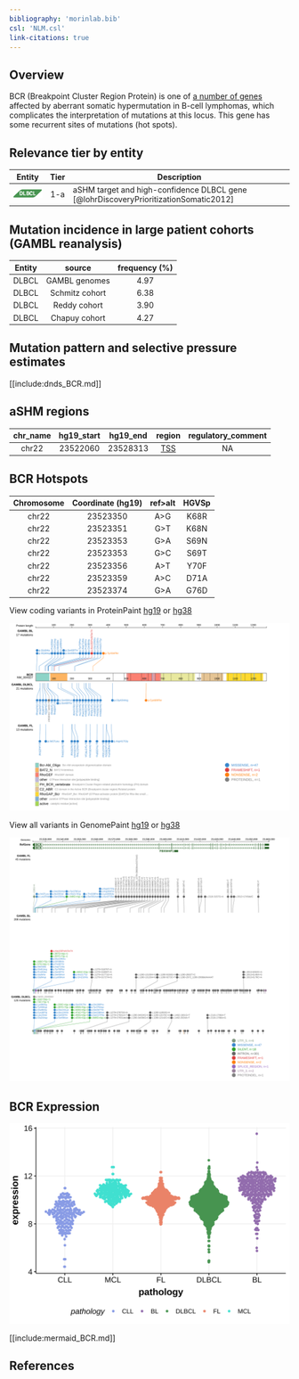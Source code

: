 ```yaml
---
bibliography: 'morinlab.bib'
csl: 'NLM.csl'
link-citations: true
---
```


## Overview

BCR (Breakpoint Cluster Region Protein) is one of [a number of genes](https://github.com/morinlab/LLMPP/wiki/ashm) affected by aberrant somatic hypermutation in B-cell lymphomas, which complicates the interpretation of mutations at this locus. This gene has some recurrent sites of mutations (hot spots). 




## Relevance tier by entity

|Entity|Tier|Description                           |
|:------:|:----:|--------------------------------------|
|![DLBCL](images/icons/DLBCL_tier1.png) |1-a | aSHM target and high-confidence DLBCL gene            [@lohrDiscoveryPrioritizationSomatic2012]|

## Mutation incidence in large patient cohorts (GAMBL reanalysis)

|Entity|source               |frequency (%)|
|:------:|:---------------------:|:-------------:|
|DLBCL |GAMBL genomes        | 4.97        |
|DLBCL |Schmitz cohort       | 6.38        |
|DLBCL |Reddy cohort         | 3.90        |
|DLBCL |Chapuy cohort        | 4.27        |

## Mutation pattern and selective pressure estimates

[[include:dnds_BCR.md]]

## aSHM regions

|chr_name|hg19_start|hg19_end|region                                                                                    |regulatory_comment|
|:--------:|:----------:|:--------:|:------------------------------------------------------------------------------------------:|:------------------:|
|chr22   |23522060  |23528313|[TSS](https://genome.ucsc.edu/s/rdmorin/GAMBL%20hg19?position=chr22%3A23522060%2D23528313)|NA                |



## BCR Hotspots

| Chromosome |Coordinate (hg19) | ref>alt | HGVSp | 
 | :---:| :---: | :--: | :---: |
| chr22 | 23523350 | A>G | K68R |
| chr22 | 23523351 | G>T | K68N |
| chr22 | 23523353 | G>A | S69N |
| chr22 | 23523353 | G>C | S69T |
| chr22 | 23523356 | A>T | Y70F |
| chr22 | 23523359 | A>C | D71A |
| chr22 | 23523374 | G>A | G76D |

View coding variants in ProteinPaint [hg19](https://morinlab.github.io/LLMPP/GAMBL/BCR_protein.html)  or [hg38](https://morinlab.github.io/LLMPP/GAMBL/BCR_protein_hg38.html)

![](images/proteinpaint/BCR_NM_004327.svg)

View all variants in GenomePaint [hg19](https://morinlab.github.io/LLMPP/GAMBL/BCR.html)  or [hg38](https://morinlab.github.io/LLMPP/GAMBL/BCR_hg38.html)

![](images/proteinpaint/BCR.svg)

## BCR Expression
![](images/gene_expression/BCR_by_pathology.svg)
<!-- ORIGIN: Unknown -->

[[include:mermaid_BCR.md]]

## References
